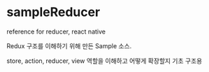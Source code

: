 # sampleReducer
reference for reducer, react native

Redux 구조를 이해하기 위해 만든 Sample 소스.

store, action, reducer, view 역할을 이해하고 어떻게 확장할지 기초 구조용

